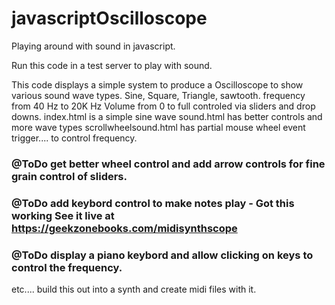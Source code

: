 # javascriptOscilloscope

Playing around with sound in javascript.

Run this code in a test server to play with sound.

This code displays a simple system to produce a Oscilloscope to show various sound wave types.
Sine, Square, Triangle, sawtooth. 
frequency from 40 Hz to 20K Hz
Volume from 0 to full controled via sliders and drop downs.
index.html is a simple sine wave
sound.html has better controls and more wave types
scrollwheelsound.html has partial mouse wheel event trigger.... to control frequency. 

### @ToDo  get better wheel control and add arrow controls for fine grain control of sliders.
### @ToDo  add keybord control to make notes play - Got this working See it live at https://geekzonebooks.com/midisynthscope
### @ToDo  display a piano keybord and allow clicking on keys to control the frequency. 

etc.... build this out into a synth and create midi files with it.
